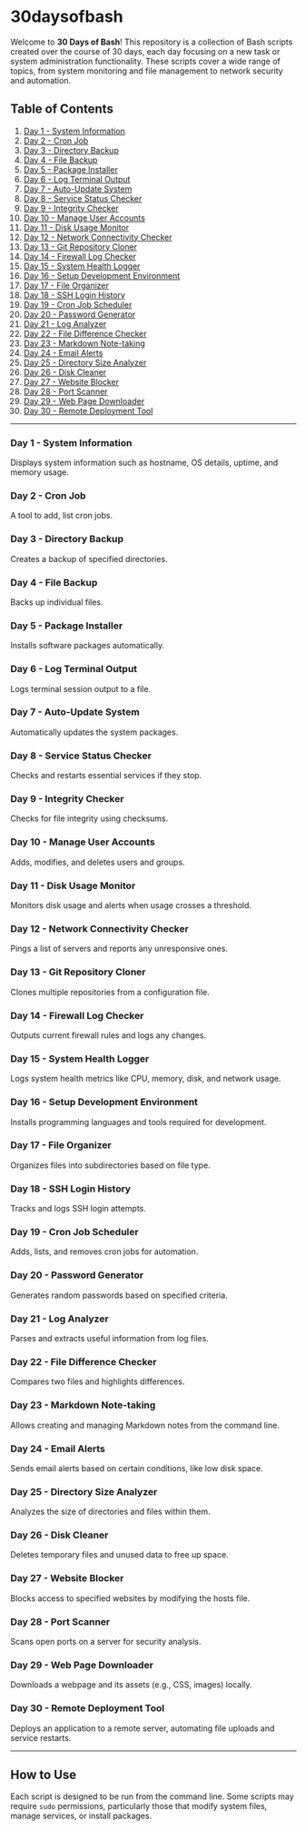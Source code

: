 # 30daysofbash

Welcome to **30 Days of Bash**! This repository is a collection of Bash scripts created over the course of 30 days, each day focusing on a new task or system administration functionality. These scripts cover a wide range of topics, from system monitoring and file management to network security and automation.

## Table of Contents

1. [Day 1 - System Information](day1-systeminfo)
2. [Day 2 - Cron Job](day2-cronjob)
3. [Day 3 - Directory Backup](day3-dirbackup)
4. [Day 4 - File Backup](day4-filebackup)
5. [Day 5 - Package Installer](day5-packageinstall)
6. [Day 6 - Log Terminal Output](day6-logterminal)
7. [Day 7 - Auto-Update System](day7-autoupdate)
8. [Day 8 - Service Status Checker](day8-servicecheck)
9. [Day 9 - Integrity Checker](day9-integritycheck)
10. [Day 10 - Manage User Accounts](day10-manageuser)
11. [Day 11 - Disk Usage Monitor](day11-diskusage)
12. [Day 12 - Network Connectivity Checker](day12-networkcheck)
13. [Day 13 - Git Repository Cloner](day13-gitrepoclone)
14. [Day 14 - Firewall Log Checker](day14-firewalllog)
15. [Day 15 - System Health Logger](day15-systemhealthlog)
16. [Day 16 - Setup Development Environment](day16-setupenvironment)
17. [Day 17 - File Organizer](day17-fileorganizer)
18. [Day 18 - SSH Login History](day18-sshloginhistory)
19. [Day 19 - Cron Job Scheduler](day19-cronjobscheduler)
20. [Day 20 - Password Generator](day20-passwordgenerator)
21. [Day 21 - Log Analyzer](day21-loganalyzer)
22. [Day 22 - File Difference Checker](day22-filediffcheck)
23. [Day 23 - Markdown Note-taking](day23-markdownnotes)
24. [Day 24 - Email Alerts](day24-emailalerts)
25. [Day 25 - Directory Size Analyzer](day25-dirsizeanalyzer)
26. [Day 26 - Disk Cleaner](day26-diskcleaner)
27. [Day 27 - Website Blocker](day27-websiteblocker)
28. [Day 28 - Port Scanner](day28-portscanner)
29. [Day 29 - Web Page Downloader](day29-webpagedownload)
30. [Day 30 - Remote Deployment Tool](day30-remotedeployment)


---

### Day 1 - System Information
Displays system information such as hostname, OS details, uptime, and memory usage.

### Day 2 - Cron Job
A tool to add, list cron jobs.

### Day 3 - Directory Backup
Creates a backup of specified directories.

### Day 4 - File Backup
Backs up individual files.

### Day 5 - Package Installer
Installs software packages automatically.

### Day 6 - Log Terminal Output
Logs terminal session output to a file.

### Day 7 - Auto-Update System
Automatically updates the system packages.

### Day 8 - Service Status Checker
Checks and restarts essential services if they stop.

### Day 9 - Integrity Checker
Checks for file integrity using checksums.

### Day 10 - Manage User Accounts
Adds, modifies, and deletes users and groups.

### Day 11 - Disk Usage Monitor
Monitors disk usage and alerts when usage crosses a threshold.

### Day 12 - Network Connectivity Checker
Pings a list of servers and reports any unresponsive ones.

### Day 13 - Git Repository Cloner
Clones multiple repositories from a configuration file.

### Day 14 - Firewall Log Checker
Outputs current firewall rules and logs any changes.

### Day 15 - System Health Logger
Logs system health metrics like CPU, memory, disk, and network usage.

### Day 16 - Setup Development Environment
Installs programming languages and tools required for development.

### Day 17 - File Organizer
Organizes files into subdirectories based on file type.

### Day 18 - SSH Login History
Tracks and logs SSH login attempts.

### Day 19 - Cron Job Scheduler
Adds, lists, and removes cron jobs for automation.

### Day 20 - Password Generator
Generates random passwords based on specified criteria.

### Day 21 - Log Analyzer
Parses and extracts useful information from log files.

### Day 22 - File Difference Checker
Compares two files and highlights differences.

### Day 23 - Markdown Note-taking
Allows creating and managing Markdown notes from the command line.

### Day 24 - Email Alerts
Sends email alerts based on certain conditions, like low disk space.

### Day 25 - Directory Size Analyzer
Analyzes the size of directories and files within them.

### Day 26 - Disk Cleaner
Deletes temporary files and unused data to free up space.

### Day 27 - Website Blocker
Blocks access to specified websites by modifying the hosts file.

### Day 28 - Port Scanner
Scans open ports on a server for security analysis.

### Day 29 - Web Page Downloader
Downloads a webpage and its assets (e.g., CSS, images) locally.

### Day 30 - Remote Deployment Tool
Deploys an application to a remote server, automating file uploads and service restarts.

---

## How to Use

Each script is designed to be run from the command line. Some scripts may require `sudo` permissions, particularly those that modify system files, manage services, or install packages. 
